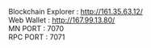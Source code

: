 Blockchain Explorer : http://161.35.63.12/
<br>Web Wallet : http://167.99.13.80/</br>
MN PORT : 7070</br>
RPC PORT : 7071
